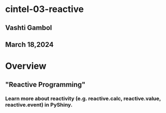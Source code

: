 # cintel-03-reactive
##  Vashti Gambol
##  March 18,2024

# Overview
## "Reactive Programming"
### Learn more about reactivity (e.g. reactive.calc, reactive.value, reactive.event) in PyShiny.  


